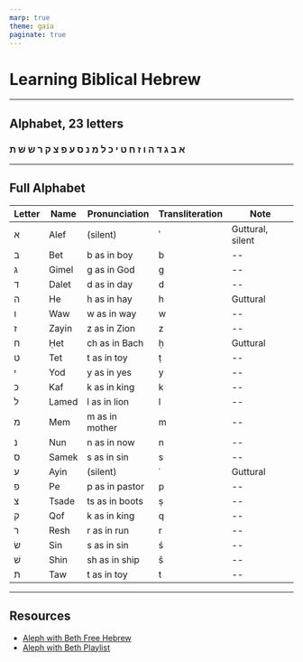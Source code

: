 ```yaml
---
marp: true
theme: gaia
paginate: true
---
```


# Learning Biblical Hebrew

---

## Alphabet, 23 letters

### א ב ג ד ה ו ז ח ט י כ ל מ נ ס ע פ צ ק ר שׂ שׁ ת

---

## Full Alphabet

| Letter | Name | Pronunciation | Transliteration | Note |
| --- | --- | --- | --- |  --- |
| א | Alef | (silent) | ʾ | Guttural, silent |
| ב | Bet | b as in boy | b | -- |
| ג | Gimel | g as in God | g | -- |
| ד | Dalet | d as in day | d | -- |
| ה | He | h as in hay | h | Guttural |
| ו | Waw | w as in way | w | -- |
| ז | Zayin | z as in Zion | z | -- |
| ח | Ḥet | ch as in Bach | ḥ | Guttural |
| ט | Tet | t as in toy | ṭ | -- |
| י | Yod | y as in yes | y | -- |
| כ | Kaf | k as in king | k | -- |
| ל | Lamed | l as in lion | l | -- |
| מ	| Mem | m as in mother | m | -- |
| נ	| Nun | n as in now | n | -- |
| ס | Samek | s as in sin | s | -- |
| ע | Ayin | (silent) | ʿ | Guttural |
| פ | Pe | p as in pastor | p | -- |
| צ | Tsade | ts as in boots | ṣ | -- |
| ק | Qof | k as in king | q | -- |
| ר | Resh | r as in run | r | -- |
| שׂ | Sin | s as in sin | ś | -- |
| שׁ | Shin	| sh as in ship | š | -- |
| ת | Taw | t as in toy | t | -- |

--- 

## Resources

- [Aleph with Beth Free Hebrew](https://freehebrew.online/)
- [Aleph with Beth Playlist](https://www.youtube.com/playlist?list=PLq1vmb-z7PpQt2PDNUr7XOzBjWAOWf0Rt)